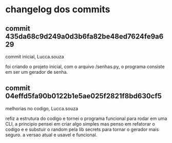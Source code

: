 # changelog dos commits

## commit 435da68c9d249a0d3b6fa82be48ed7624fe9a629
commit inicial, Lucca.souza

foi criando o projeto inicial, com o arquivo /senhas.py, o programa consiste em ser um gerador de senha.

## commit 04effd5fa90b0122b1e5ae025f2821f8bd630cf5
melhorias no codigo, Lucca.souza

refiz a estrutura do codigo e tornei o programa funcional para rodar em uma CLI, a principio pensei em criar algo simples mas penso em refatorar o codigo e e substuir o random pela lib secrets para tornar o gerador mais seguro.
a versao atual e usavel e funcional.
